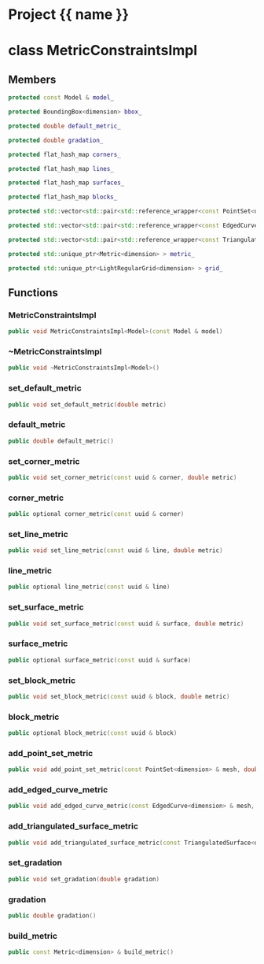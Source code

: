 <script setup>
import {useRoute} from 'vitepress'
const {path} = useRoute()
const tokens = path.split('/')
const words = tokens[2].split('-');
for (let i = 0; i < words.length; i++) {
    words[i] = words[i].charAt(0).toUpperCase() + words[i].slice(1);
    words[i] = words[i].replace('geode', 'Geode')
}
const name = words.join('-');
</script>
# Project {{ name }}

# class MetricConstraintsImpl


## Members

```cpp
protected const Model & model_

```

```cpp
protected BoundingBox<dimension> bbox_

```

```cpp
protected double default_metric_

```

```cpp
protected double gradation_

```

```cpp
protected flat_hash_map corners_

```

```cpp
protected flat_hash_map lines_

```

```cpp
protected flat_hash_map surfaces_

```

```cpp
protected flat_hash_map blocks_

```

```cpp
protected std::vector<std::pair<std::reference_wrapper<const PointSet<dimension> >, double> > point_sets_

```

```cpp
protected std::vector<std::pair<std::reference_wrapper<const EdgedCurve<dimension> >, double> > edged_curves_

```

```cpp
protected std::vector<std::pair<std::reference_wrapper<const TriangulatedSurface<dimension> >, double> > triangulated_surfaces_

```

```cpp
protected std::unique_ptr<Metric<dimension> > metric_

```

```cpp
protected std::unique_ptr<LightRegularGrid<dimension> > grid_

```



## Functions

### MetricConstraintsImpl

```cpp
public void MetricConstraintsImpl<Model>(const Model & model)
```


### ~MetricConstraintsImpl

```cpp
public void ~MetricConstraintsImpl<Model>()
```


### set_default_metric

```cpp
public void set_default_metric(double metric)
```


### default_metric

```cpp
public double default_metric()
```


### set_corner_metric

```cpp
public void set_corner_metric(const uuid & corner, double metric)
```


### corner_metric

```cpp
public optional corner_metric(const uuid & corner)
```


### set_line_metric

```cpp
public void set_line_metric(const uuid & line, double metric)
```


### line_metric

```cpp
public optional line_metric(const uuid & line)
```


### set_surface_metric

```cpp
public void set_surface_metric(const uuid & surface, double metric)
```


### surface_metric

```cpp
public optional surface_metric(const uuid & surface)
```


### set_block_metric

```cpp
public void set_block_metric(const uuid & block, double metric)
```


### block_metric

```cpp
public optional block_metric(const uuid & block)
```


### add_point_set_metric

```cpp
public void add_point_set_metric(const PointSet<dimension> & mesh, double metric)
```


### add_edged_curve_metric

```cpp
public void add_edged_curve_metric(const EdgedCurve<dimension> & mesh, double metric)
```


### add_triangulated_surface_metric

```cpp
public void add_triangulated_surface_metric(const TriangulatedSurface<dimension> & mesh, double metric)
```


### set_gradation

```cpp
public void set_gradation(double gradation)
```


### gradation

```cpp
public double gradation()
```


### build_metric

```cpp
public const Metric<dimension> & build_metric()
```




